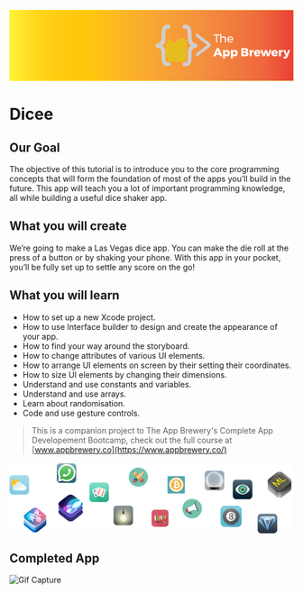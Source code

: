 
![App Brewery Banner](Documentation/AppBreweryBanner.png)

#  Dicee

## Our Goal

The objective of this tutorial is to introduce you to the core programming concepts that will form the foundation of most of the apps you’ll build in the future. This app will teach you a lot of important programming knowledge, all while building a useful dice shaker app.

## What you will create

We’re going to make a Las Vegas dice app. You can make the die roll at the press of a button or by shaking your phone. With this app in your pocket, you’ll be fully set up to settle any score on the go!

## What you will learn

* How to set up a new Xcode project.
* How to use Interface builder to design and create the appearance of your app.
* How to find your way around the storyboard.
* How to change attributes of various UI elements.
* How to arrange UI elements on screen by their setting their coordinates.
* How to size UI elements by changing their dimensions.
* Understand and use constants and variables.
* Understand and use arrays.
* Learn about randomisation.
* Code and use gesture controls.


>This is a companion project to The App Brewery's Complete App Developement Bootcamp, check out the full course at [www.appbrewery.co](https://www.appbrewery.co/)

![End Banner](Documentation/readme-end-banner.png)

## Completed App
![Gif Capture](Documentation/Dicee.gif)
